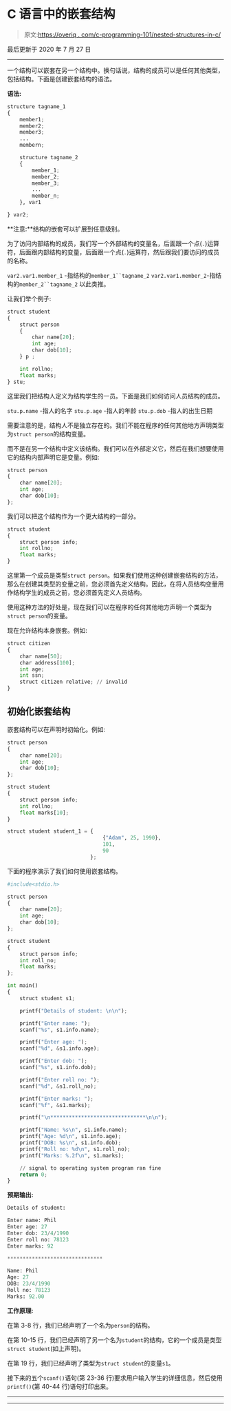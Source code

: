 # C 语言中的嵌套结构

> 原文:[https://overiq . com/c-programming-101/nested-structures-in-c/](https://overiq.com/c-programming-101/nested-structures-in-c/)

最后更新于 2020 年 7 月 27 日

* * *

一个结构可以嵌套在另一个结构中。换句话说，结构的成员可以是任何其他类型，包括结构。下面是创建嵌套结构的语法。

**语法:**

```py
structure tagname_1
{
    member1;
    member2;
    member3;
    ...
    membern;

    structure tagname_2
    {
        member_1;
        member_2;
        member_3;
        ...
        member_n;
    }, var1

} var2;

```

**注意:**结构的嵌套可以扩展到任意级别。

为了访问内部结构的成员，我们写一个外部结构的变量名，后面跟一个点(`.`)运算符，后面跟内部结构的变量，后面跟一个点(`.`)运算符，然后跟我们要访问的成员的名称。

`var2.var1.member_1` -指结构的`member_1``tagname_2`
`var2.var1.member_2`-指结构的`member_2``tagname_2`
以此类推。

让我们举个例子:

```py
struct student
{
    struct person
    {
        char name[20];
        int age;
        char dob[10];
    } p ;

    int rollno;
    float marks;
} stu;

```

这里我们把结构人定义为结构学生的一员。下面是我们如何访问人员结构的成员。

`stu.p.name` -指人的名字
`stu.p.age` -指人的年龄
`stu.p.dob` -指人的出生日期

需要注意的是，结构人不是独立存在的。我们不能在程序的任何其他地方声明类型为`struct person`的结构变量。

而不是在另一个结构中定义该结构。我们可以在外部定义它，然后在我们想要使用它的结构内部声明它是变量。例如:

```py
struct person
{
    char name[20];
    int age;
    char dob[10];
};

```

我们可以把这个结构作为一个更大结构的一部分。

```py
struct student
{
    struct person info;
    int rollno;
    float marks;
}

```

这里第一个成员是类型`struct person`。如果我们使用这种创建嵌套结构的方法，那么在创建其类型的变量之前，您必须首先定义结构。因此，在将人员结构变量用作结构学生的成员之前，您必须首先定义人员结构。

使用这种方法的好处是，现在我们可以在程序的任何其他地方声明一个类型为`struct person`的变量。

现在允许结构本身嵌套。例如:

```py
struct citizen
{
    char name[50];
    char address[100];
    int age;
    int ssn;
    struct citizen relative; // invalid
}

```

## 初始化嵌套结构

嵌套结构可以在声明时初始化。例如:

```py
struct person
{
    char name[20];
    int age;
    char dob[10];
};

struct student
{
    struct person info;
    int rollno;
    float marks[10];
}

struct student student_1 = {
                               {"Adam", 25, 1990},
                               101,
                               90
                           };

```

下面的程序演示了我们如何使用嵌套结构。

```py
#include<stdio.h>

struct person
{
    char name[20];
    int age;
    char dob[10];
};

struct student
{
    struct person info;
    int roll_no;
    float marks;
};

int main()
{
    struct student s1;

    printf("Details of student: \n\n");

    printf("Enter name: ");
    scanf("%s", s1.info.name);

    printf("Enter age: ");
    scanf("%d", &s1.info.age);

    printf("Enter dob: ");
    scanf("%s", s1.info.dob);

    printf("Enter roll no: ");
    scanf("%d", &s1.roll_no);

    printf("Enter marks: ");
    scanf("%f", &s1.marks);

    printf("\n*******************************\n\n");

    printf("Name: %s\n", s1.info.name);
    printf("Age: %d\n", s1.info.age);
    printf("DOB: %s\n", s1.info.dob);
    printf("Roll no: %d\n", s1.roll_no);
    printf("Marks: %.2f\n", s1.marks);

    // signal to operating system program ran fine
    return 0;
}

```

**预期输出:**

```py
Details of student:

Enter name: Phil
Enter age: 27
Enter dob: 23/4/1990
Enter roll no: 78123
Enter marks: 92

*******************************

Name: Phil
Age: 27
DOB: 23/4/1990
Roll no: 78123
Marks: 92.00

```

**工作原理:**

在第 3-8 行，我们已经声明了一个名为`person`的结构。

在第 10-15 行，我们已经声明了另一个名为`student`的结构，它的一个成员是类型`struct student`(如上声明)。

在第 19 行，我们已经声明了类型为`struct student`的变量`s1`。

接下来的五个`scanf()`语句(第 23-36 行)要求用户输入学生的详细信息，然后使用`printf()`(第 40-44 行)语句打印出来。

* * *

* * *
